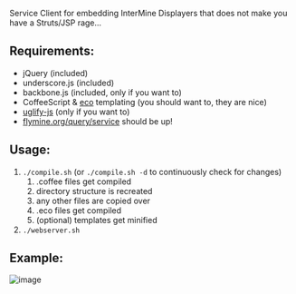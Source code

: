 Service Client for embedding InterMine Displayers that does not make you have a Struts/JSP rage...

## Requirements:
- jQuery (included)
- underscore.js (included)
- backbone.js (included, only if you want to)
- CoffeeScript & [eco](https://github.com/sstephenson/eco) templating (you should want to, they are nice)
- [uglify-js](https://github.com/mishoo/UglifyJS) (only if you want to)
- [flymine.org/query/service](http://www.flymine.org/query) should be up!

## Usage:
1. <code>./compile.sh</code> (or <code>./compile.sh -d</code> to continuously check for changes)
    1. .coffee files get compiled
    1. directory structure is recreated
    1. any other files are copied over
    1. .eco files get compiled
    1. (optional) templates get minified
1. <code>./webserver.sh</code>

## Example:
![image](https://raw.github.com/radekstepan/intermine-displayer-client/master/example.png)